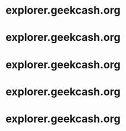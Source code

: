 # explorer.geekcash.org
# explorer.geekcash.org
# explorer.geekcash.org
# explorer.geekcash.org
# explorer.geekcash.org
